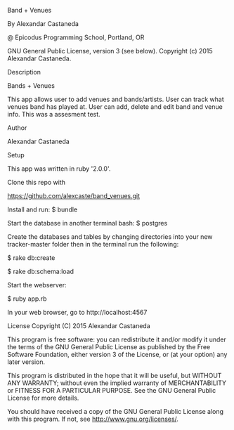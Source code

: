 Band + Venues

By Alexandar Castaneda

@ Epicodus Programming School, Portland, OR

GNU General Public License, version 3 (see below). Copyright (c) 2015 Alexandar Castaneda.

Description

Bands + Venues

This app allows user to add venues and bands/artists.  User can track what venues band has played at.  User can add, delete and edit band and venue info.  This was a assesment test.

Author

Alexandar Castaneda

Setup

This app was written in ruby '2.0.0'.

Clone this repo with

https://github.com/alexcaste/band_venues.git

Install and run: $ bundle

Start the database in another terminal bash: $ postgres

Create the databases and tables by changing directories into your new tracker-master folder then in the terminal run the following:

$ rake db:create

$ rake db:schema:load

Start the webserver:

$ ruby app.rb

In your web browser, go to http://localhost:4567

License Copyright (C) 2015 Alexandar Castaneda

This program is free software: you can redistribute it and/or modify it under the terms of the GNU General Public License as published by the Free Software Foundation, either version 3 of the License, or (at your option) any later version.

This program is distributed in the hope that it will be useful, but WITHOUT ANY WARRANTY; without even the implied warranty of MERCHANTABILITY or FITNESS FOR A PARTICULAR PURPOSE. See the GNU General Public License for more details.

You should have received a copy of the GNU General Public License along with this program. If not, see http://www.gnu.org/licenses/.
